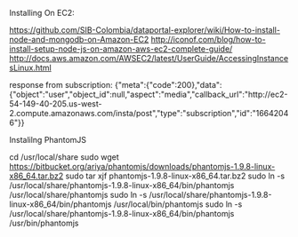 

Installing On EC2:

https://github.com/SIB-Colombia/dataportal-explorer/wiki/How-to-install-node-and-mongodb-on-Amazon-EC2
http://iconof.com/blog/how-to-install-setup-node-js-on-amazon-aws-ec2-complete-guide/
http://docs.aws.amazon.com/AWSEC2/latest/UserGuide/AccessingInstancesLinux.html


response from subscription:
{"meta":{"code":200},"data":{"object":"user","object_id":null,"aspect":"media","callback_url":"http:\/\/ec2-54-149-40-205.us-west-2.compute.amazonaws.com\/insta\/post","type":"subscription","id":"16642046"}}



Instalilng PhantomJS

cd /usr/local/share
sudo wget https://bitbucket.org/ariya/phantomjs/downloads/phantomjs-1.9.8-linux-x86_64.tar.bz2
sudo tar xjf phantomjs-1.9.8-linux-x86_64.tar.bz2
sudo ln -s /usr/local/share/phantomjs-1.9.8-linux-x86_64/bin/phantomjs /usr/local/share/phantomjs
sudo ln -s /usr/local/share/phantomjs-1.9.8-linux-x86_64/bin/phantomjs /usr/local/bin/phantomjs
sudo ln -s /usr/local/share/phantomjs-1.9.8-linux-x86_64/bin/phantomjs /usr/bin/phantomjs
